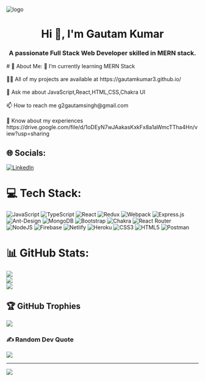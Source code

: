 ![logo](https://www.wingstechsolutions.com/wp-content/uploads/2022/03/full-stack-development.gif)
<h1 align="center">Hi 👋, I'm Gautam Kumar</h1>
<h3 align="center">A passionate Full Stack Web Developer skilled in MERN stack.</h3>
# 💫 About Me:
🌱 I’m currently learning MERN Stack<br><br>👨‍💻 All of my projects are available at https://gautamkumar3.github.io/<br><br>💬 Ask me about JavaScript,React,HTML,CSS,Chakra UI<br><br>📫 How to reach me g2gautamsingh@gmail.com<br><br>📄 Know about my experiences https://drive.google.com/file/d/1oDEyN7wJAakasKxkFx8a1aWmcTTha4Hn/view?usp=sharing


## 🌐 Socials:
[![LinkedIn](https://img.shields.io/badge/LinkedIn-%230077B5.svg?logo=linkedin&logoColor=white)](https://linkedin.com/in/https://www.linkedin.com/in/gautam-kumar-b542621a7/) 

# 💻 Tech Stack:
![JavaScript](https://img.shields.io/badge/javascript-%23323330.svg?style=plastic&logo=javascript&logoColor=%23F7DF1E) ![TypeScript](https://img.shields.io/badge/typescript-%23007ACC.svg?style=plastic&logo=typescript&logoColor=white) ![React](https://img.shields.io/badge/react-%2320232a.svg?style=plastic&logo=react&logoColor=%2361DAFB) ![Redux](https://img.shields.io/badge/redux-%23593d88.svg?style=plastic&logo=redux&logoColor=white) ![Webpack](https://img.shields.io/badge/webpack-%238DD6F9.svg?style=plastic&logo=webpack&logoColor=black) ![Express.js](https://img.shields.io/badge/express.js-%23404d59.svg?style=plastic&logo=express&logoColor=%2361DAFB) ![Ant-Design](https://img.shields.io/badge/-AntDesign-%230170FE?style=plastic&logo=ant-design&logoColor=white) ![MongoDB](https://img.shields.io/badge/MongoDB-%234ea94b.svg?style=plastic&logo=mongodb&logoColor=white) ![Bootstrap](https://img.shields.io/badge/bootstrap-%23563D7C.svg?style=plastic&logo=bootstrap&logoColor=white) ![Chakra](https://img.shields.io/badge/chakra-%234ED1C5.svg?style=plastic&logo=chakraui&logoColor=white) ![React Router](https://img.shields.io/badge/React_Router-CA4245?style=plastic&logo=react-router&logoColor=white) ![NodeJS](https://img.shields.io/badge/node.js-6DA55F?style=plastic&logo=node.js&logoColor=white) ![Firebase](https://img.shields.io/badge/firebase-%23039BE5.svg?style=plastic&logo=firebase) ![Netlify](https://img.shields.io/badge/netlify-%23000000.svg?style=plastic&logo=netlify&logoColor=#00C7B7) ![Heroku](https://img.shields.io/badge/heroku-%23430098.svg?style=plastic&logo=heroku&logoColor=white) ![CSS3](https://img.shields.io/badge/css3-%231572B6.svg?style=plastic&logo=css3&logoColor=white) ![HTML5](https://img.shields.io/badge/html5-%23E34F26.svg?style=plastic&logo=html5&logoColor=white) ![Postman](https://img.shields.io/badge/Postman-FF6C37?style=plastic&logo=postman&logoColor=white)
# 📊 GitHub Stats:
![](https://github-readme-stats.vercel.app/api?username=Gautamkumar3&theme=dark&hide_border=false&include_all_commits=false&count_private=false)<br/>
![](https://github-readme-streak-stats.herokuapp.com/?user=Gautamkumar3&theme=dark&hide_border=false)<br/>
![](https://github-readme-stats.vercel.app/api/top-langs/?username=Gautamkumar3&theme=dark&hide_border=false&include_all_commits=false&count_private=false&layout=compact)

## 🏆 GitHub Trophies
![](https://github-profile-trophy.vercel.app/?username=Gautamkumar3&theme=matrix&no-frame=false&no-bg=false&margin-w=4)

### ✍️ Random Dev Quote
![](https://quotes-github-readme.vercel.app/api?type=horizontal&theme=light)

---
[![](https://visitcount.itsvg.in/api?id=Gautamkumar3&icon=0&color=0)](https://visitcount.itsvg.in)

